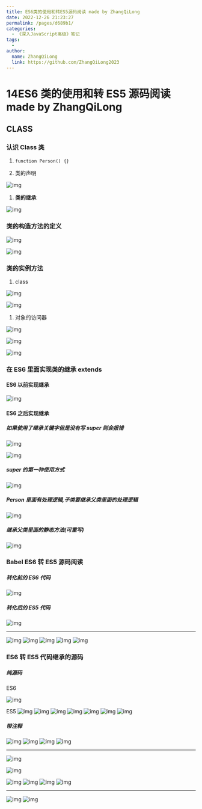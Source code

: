 ```yaml
---
title: ES6类的使用和转ES5源码阅读 made by ZhangQiLong
date: 2022-12-26 21:23:27
permalink: /pages/d689b1/
categories:
  - 《深入JavaScript高级》笔记
tags:
  -
author:
  name: ZhangQiLong
  link: https://github.com/ZhangQiLong2023
---
```


# 14ES6 类的使用和转 ES5 源码阅读 made by ZhangQiLong

## CLASS

### 认识 Class 类

1. `function Person() {}`

1. 类的声明

![img](http://www.zhangqilong.cn/img/qlBlog_images/%E6%B7%B1%E5%85%A5JavaScript%E9%AB%98%E7%BA%A7/14.ES6%E7%B1%BB%E7%9A%84%E4%BD%BF%E7%94%A8%E5%92%8C%E8%BD%ACES5%E6%BA%90%E7%A0%81%E9%98%85%E8%AF%BB/image1.png)

1. **类的继承**

![img](http://www.zhangqilong.cn/img/qlBlog_images/%E6%B7%B1%E5%85%A5JavaScript%E9%AB%98%E7%BA%A7/14.ES6%E7%B1%BB%E7%9A%84%E4%BD%BF%E7%94%A8%E5%92%8C%E8%BD%ACES5%E6%BA%90%E7%A0%81%E9%98%85%E8%AF%BB/image2.png)

### 类的构造方法的定义

![img](http://www.zhangqilong.cn/img/qlBlog_images/%E6%B7%B1%E5%85%A5JavaScript%E9%AB%98%E7%BA%A7/14.ES6%E7%B1%BB%E7%9A%84%E4%BD%BF%E7%94%A8%E5%92%8C%E8%BD%ACES5%E6%BA%90%E7%A0%81%E9%98%85%E8%AF%BB/image3.png)

![img](http://www.zhangqilong.cn/img/qlBlog_images/%E6%B7%B1%E5%85%A5JavaScript%E9%AB%98%E7%BA%A7/14.ES6%E7%B1%BB%E7%9A%84%E4%BD%BF%E7%94%A8%E5%92%8C%E8%BD%ACES5%E6%BA%90%E7%A0%81%E9%98%85%E8%AF%BB/image4.png)

### 类的实例方法

1. class

![img](http://www.zhangqilong.cn/img/qlBlog_images/%E6%B7%B1%E5%85%A5JavaScript%E9%AB%98%E7%BA%A7/14.ES6%E7%B1%BB%E7%9A%84%E4%BD%BF%E7%94%A8%E5%92%8C%E8%BD%ACES5%E6%BA%90%E7%A0%81%E9%98%85%E8%AF%BB/image5.png)

![img](http://www.zhangqilong.cn/img/qlBlog_images/%E6%B7%B1%E5%85%A5JavaScript%E9%AB%98%E7%BA%A7/14.ES6%E7%B1%BB%E7%9A%84%E4%BD%BF%E7%94%A8%E5%92%8C%E8%BD%ACES5%E6%BA%90%E7%A0%81%E9%98%85%E8%AF%BB/image6.png)

1. 对象的访问器

![img](http://www.zhangqilong.cn/img/qlBlog_images/%E6%B7%B1%E5%85%A5JavaScript%E9%AB%98%E7%BA%A7/14.ES6%E7%B1%BB%E7%9A%84%E4%BD%BF%E7%94%A8%E5%92%8C%E8%BD%ACES5%E6%BA%90%E7%A0%81%E9%98%85%E8%AF%BB/image7.png)

![img](http://www.zhangqilong.cn/img/qlBlog_images/%E6%B7%B1%E5%85%A5JavaScript%E9%AB%98%E7%BA%A7/14.ES6%E7%B1%BB%E7%9A%84%E4%BD%BF%E7%94%A8%E5%92%8C%E8%BD%ACES5%E6%BA%90%E7%A0%81%E9%98%85%E8%AF%BB/image8.png)

![img](http://www.zhangqilong.cn/img/qlBlog_images/%E6%B7%B1%E5%85%A5JavaScript%E9%AB%98%E7%BA%A7/14.ES6%E7%B1%BB%E7%9A%84%E4%BD%BF%E7%94%A8%E5%92%8C%E8%BD%ACES5%E6%BA%90%E7%A0%81%E9%98%85%E8%AF%BB/image9.png)

### 在 ES6 里面实现类的继承 extends

#### ES6 以前实现继承

![img](http://www.zhangqilong.cn/img/qlBlog_images/%E6%B7%B1%E5%85%A5JavaScript%E9%AB%98%E7%BA%A7/14.ES6%E7%B1%BB%E7%9A%84%E4%BD%BF%E7%94%A8%E5%92%8C%E8%BD%ACES5%E6%BA%90%E7%A0%81%E9%98%85%E8%AF%BB/image10.png)

#### ES6 之后实现继承

##### 如果使用了继承关键字但是没有写 super 则会报错

![img](http://www.zhangqilong.cn/img/qlBlog_images/%E6%B7%B1%E5%85%A5JavaScript%E9%AB%98%E7%BA%A7/14.ES6%E7%B1%BB%E7%9A%84%E4%BD%BF%E7%94%A8%E5%92%8C%E8%BD%ACES5%E6%BA%90%E7%A0%81%E9%98%85%E8%AF%BB/image11.png)

![img](http://www.zhangqilong.cn/img/qlBlog_images/%E6%B7%B1%E5%85%A5JavaScript%E9%AB%98%E7%BA%A7/14.ES6%E7%B1%BB%E7%9A%84%E4%BD%BF%E7%94%A8%E5%92%8C%E8%BD%ACES5%E6%BA%90%E7%A0%81%E9%98%85%E8%AF%BB/image12.png)

##### super 的第一种使用方式

![img](http://www.zhangqilong.cn/img/qlBlog_images/%E6%B7%B1%E5%85%A5JavaScript%E9%AB%98%E7%BA%A7/14.ES6%E7%B1%BB%E7%9A%84%E4%BD%BF%E7%94%A8%E5%92%8C%E8%BD%ACES5%E6%BA%90%E7%A0%81%E9%98%85%E8%AF%BB/image13.png)

##### Person 里面有处理逻辑,子类要继承父类里面的处理逻辑

![img](http://www.zhangqilong.cn/img/qlBlog_images/%E6%B7%B1%E5%85%A5JavaScript%E9%AB%98%E7%BA%A7/14.ES6%E7%B1%BB%E7%9A%84%E4%BD%BF%E7%94%A8%E5%92%8C%E8%BD%ACES5%E6%BA%90%E7%A0%81%E9%98%85%E8%AF%BB/image14.png)

##### 继承父类里面的静态方法(可重写)

![img](http://www.zhangqilong.cn/img/qlBlog_images/%E6%B7%B1%E5%85%A5JavaScript%E9%AB%98%E7%BA%A7/14.ES6%E7%B1%BB%E7%9A%84%E4%BD%BF%E7%94%A8%E5%92%8C%E8%BD%ACES5%E6%BA%90%E7%A0%81%E9%98%85%E8%AF%BB/image15.png)

### Babel ES6 转 ES5 源码阅读

##### 转化前的 ES6 代码

![img](http://www.zhangqilong.cn/img/qlBlog_images/%E6%B7%B1%E5%85%A5JavaScript%E9%AB%98%E7%BA%A7/14.ES6%E7%B1%BB%E7%9A%84%E4%BD%BF%E7%94%A8%E5%92%8C%E8%BD%ACES5%E6%BA%90%E7%A0%81%E9%98%85%E8%AF%BB/image16.png)

##### 转化后的 ES5 代码

![img](http://www.zhangqilong.cn/img/qlBlog_images/%E6%B7%B1%E5%85%A5JavaScript%E9%AB%98%E7%BA%A7/14.ES6%E7%B1%BB%E7%9A%84%E4%BD%BF%E7%94%A8%E5%92%8C%E8%BD%ACES5%E6%BA%90%E7%A0%81%E9%98%85%E8%AF%BB/image17.png)

---

![img](http://www.zhangqilong.cn/img/qlBlog_images/%E6%B7%B1%E5%85%A5JavaScript%E9%AB%98%E7%BA%A7/14.ES6%E7%B1%BB%E7%9A%84%E4%BD%BF%E7%94%A8%E5%92%8C%E8%BD%ACES5%E6%BA%90%E7%A0%81%E9%98%85%E8%AF%BB/image18.png)
![img](http://www.zhangqilong.cn/img/qlBlog_images/%E6%B7%B1%E5%85%A5JavaScript%E9%AB%98%E7%BA%A7/14.ES6%E7%B1%BB%E7%9A%84%E4%BD%BF%E7%94%A8%E5%92%8C%E8%BD%ACES5%E6%BA%90%E7%A0%81%E9%98%85%E8%AF%BB/image19.png)
![img](http://www.zhangqilong.cn/img/qlBlog_images/%E6%B7%B1%E5%85%A5JavaScript%E9%AB%98%E7%BA%A7/14.ES6%E7%B1%BB%E7%9A%84%E4%BD%BF%E7%94%A8%E5%92%8C%E8%BD%ACES5%E6%BA%90%E7%A0%81%E9%98%85%E8%AF%BB/image20.png)
![img](http://www.zhangqilong.cn/img/qlBlog_images/%E6%B7%B1%E5%85%A5JavaScript%E9%AB%98%E7%BA%A7/14.ES6%E7%B1%BB%E7%9A%84%E4%BD%BF%E7%94%A8%E5%92%8C%E8%BD%ACES5%E6%BA%90%E7%A0%81%E9%98%85%E8%AF%BB/image21.png)
![img](http://www.zhangqilong.cn/img/qlBlog_images/%E6%B7%B1%E5%85%A5JavaScript%E9%AB%98%E7%BA%A7/14.ES6%E7%B1%BB%E7%9A%84%E4%BD%BF%E7%94%A8%E5%92%8C%E8%BD%ACES5%E6%BA%90%E7%A0%81%E9%98%85%E8%AF%BB/image22.png)

### ES6 转 ES5 代码继承的源码

##### 纯源码

ES6

![img](http://www.zhangqilong.cn/img/qlBlog_images/%E6%B7%B1%E5%85%A5JavaScript%E9%AB%98%E7%BA%A7/14.ES6%E7%B1%BB%E7%9A%84%E4%BD%BF%E7%94%A8%E5%92%8C%E8%BD%ACES5%E6%BA%90%E7%A0%81%E9%98%85%E8%AF%BB/image23.png)

ES5
![img](http://www.zhangqilong.cn/img/qlBlog_images/%E6%B7%B1%E5%85%A5JavaScript%E9%AB%98%E7%BA%A7/14.ES6%E7%B1%BB%E7%9A%84%E4%BD%BF%E7%94%A8%E5%92%8C%E8%BD%ACES5%E6%BA%90%E7%A0%81%E9%98%85%E8%AF%BB/image24.png)
![img](http://www.zhangqilong.cn/img/qlBlog_images/%E6%B7%B1%E5%85%A5JavaScript%E9%AB%98%E7%BA%A7/14.ES6%E7%B1%BB%E7%9A%84%E4%BD%BF%E7%94%A8%E5%92%8C%E8%BD%ACES5%E6%BA%90%E7%A0%81%E9%98%85%E8%AF%BB/image25.png)
![img](http://www.zhangqilong.cn/img/qlBlog_images/%E6%B7%B1%E5%85%A5JavaScript%E9%AB%98%E7%BA%A7/14.ES6%E7%B1%BB%E7%9A%84%E4%BD%BF%E7%94%A8%E5%92%8C%E8%BD%ACES5%E6%BA%90%E7%A0%81%E9%98%85%E8%AF%BB/image26.png)
![img](http://www.zhangqilong.cn/img/qlBlog_images/%E6%B7%B1%E5%85%A5JavaScript%E9%AB%98%E7%BA%A7/14.ES6%E7%B1%BB%E7%9A%84%E4%BD%BF%E7%94%A8%E5%92%8C%E8%BD%ACES5%E6%BA%90%E7%A0%81%E9%98%85%E8%AF%BB/image27.png)
![img](http://www.zhangqilong.cn/img/qlBlog_images/%E6%B7%B1%E5%85%A5JavaScript%E9%AB%98%E7%BA%A7/14.ES6%E7%B1%BB%E7%9A%84%E4%BD%BF%E7%94%A8%E5%92%8C%E8%BD%ACES5%E6%BA%90%E7%A0%81%E9%98%85%E8%AF%BB/image28.png)
![img](http://www.zhangqilong.cn/img/qlBlog_images/%E6%B7%B1%E5%85%A5JavaScript%E9%AB%98%E7%BA%A7/14.ES6%E7%B1%BB%E7%9A%84%E4%BD%BF%E7%94%A8%E5%92%8C%E8%BD%ACES5%E6%BA%90%E7%A0%81%E9%98%85%E8%AF%BB/image29.png)
![img](http://www.zhangqilong.cn/img/qlBlog_images/%E6%B7%B1%E5%85%A5JavaScript%E9%AB%98%E7%BA%A7/14.ES6%E7%B1%BB%E7%9A%84%E4%BD%BF%E7%94%A8%E5%92%8C%E8%BD%ACES5%E6%BA%90%E7%A0%81%E9%98%85%E8%AF%BB/image30.png)

##### 带注释

![img](http://www.zhangqilong.cn/img/qlBlog_images/%E6%B7%B1%E5%85%A5JavaScript%E9%AB%98%E7%BA%A7/14.ES6%E7%B1%BB%E7%9A%84%E4%BD%BF%E7%94%A8%E5%92%8C%E8%BD%ACES5%E6%BA%90%E7%A0%81%E9%98%85%E8%AF%BB/image31.png)
![img](http://www.zhangqilong.cn/img/qlBlog_images/%E6%B7%B1%E5%85%A5JavaScript%E9%AB%98%E7%BA%A7/14.ES6%E7%B1%BB%E7%9A%84%E4%BD%BF%E7%94%A8%E5%92%8C%E8%BD%ACES5%E6%BA%90%E7%A0%81%E9%98%85%E8%AF%BB/image32.png)
![img](http://www.zhangqilong.cn/img/qlBlog_images/%E6%B7%B1%E5%85%A5JavaScript%E9%AB%98%E7%BA%A7/14.ES6%E7%B1%BB%E7%9A%84%E4%BD%BF%E7%94%A8%E5%92%8C%E8%BD%ACES5%E6%BA%90%E7%A0%81%E9%98%85%E8%AF%BB/image33.png)
![img](http://www.zhangqilong.cn/img/qlBlog_images/%E6%B7%B1%E5%85%A5JavaScript%E9%AB%98%E7%BA%A7/14.ES6%E7%B1%BB%E7%9A%84%E4%BD%BF%E7%94%A8%E5%92%8C%E8%BD%ACES5%E6%BA%90%E7%A0%81%E9%98%85%E8%AF%BB/image34.png)

---

![img](http://www.zhangqilong.cn/img/qlBlog_images/%E6%B7%B1%E5%85%A5JavaScript%E9%AB%98%E7%BA%A7/14.ES6%E7%B1%BB%E7%9A%84%E4%BD%BF%E7%94%A8%E5%92%8C%E8%BD%ACES5%E6%BA%90%E7%A0%81%E9%98%85%E8%AF%BB/image35.png)

![img](http://www.zhangqilong.cn/img/qlBlog_images/%E6%B7%B1%E5%85%A5JavaScript%E9%AB%98%E7%BA%A7/14.ES6%E7%B1%BB%E7%9A%84%E4%BD%BF%E7%94%A8%E5%92%8C%E8%BD%ACES5%E6%BA%90%E7%A0%81%E9%98%85%E8%AF%BB/image36.png)

![img](http://www.zhangqilong.cn/img/qlBlog_images/%E6%B7%B1%E5%85%A5JavaScript%E9%AB%98%E7%BA%A7/14.ES6%E7%B1%BB%E7%9A%84%E4%BD%BF%E7%94%A8%E5%92%8C%E8%BD%ACES5%E6%BA%90%E7%A0%81%E9%98%85%E8%AF%BB/image37.png)
![img](http://www.zhangqilong.cn/img/qlBlog_images/%E6%B7%B1%E5%85%A5JavaScript%E9%AB%98%E7%BA%A7/14.ES6%E7%B1%BB%E7%9A%84%E4%BD%BF%E7%94%A8%E5%92%8C%E8%BD%ACES5%E6%BA%90%E7%A0%81%E9%98%85%E8%AF%BB/image38.png)
![img](http://www.zhangqilong.cn/img/qlBlog_images/%E6%B7%B1%E5%85%A5JavaScript%E9%AB%98%E7%BA%A7/14.ES6%E7%B1%BB%E7%9A%84%E4%BD%BF%E7%94%A8%E5%92%8C%E8%BD%ACES5%E6%BA%90%E7%A0%81%E9%98%85%E8%AF%BB/image39.png)
![img](http://www.zhangqilong.cn/img/qlBlog_images/%E6%B7%B1%E5%85%A5JavaScript%E9%AB%98%E7%BA%A7/14.ES6%E7%B1%BB%E7%9A%84%E4%BD%BF%E7%94%A8%E5%92%8C%E8%BD%ACES5%E6%BA%90%E7%A0%81%E9%98%85%E8%AF%BB/image40.png)

---

![img](http://www.zhangqilong.cn/img/qlBlog_images/%E6%B7%B1%E5%85%A5JavaScript%E9%AB%98%E7%BA%A7/14.ES6%E7%B1%BB%E7%9A%84%E4%BD%BF%E7%94%A8%E5%92%8C%E8%BD%ACES5%E6%BA%90%E7%A0%81%E9%98%85%E8%AF%BB/image41.png)
![img](http://www.zhangqilong.cn/img/qlBlog_images/%E6%B7%B1%E5%85%A5JavaScript%E9%AB%98%E7%BA%A7/14.ES6%E7%B1%BB%E7%9A%84%E4%BD%BF%E7%94%A8%E5%92%8C%E8%BD%ACES5%E6%BA%90%E7%A0%81%E9%98%85%E8%AF%BB/image42.png)
